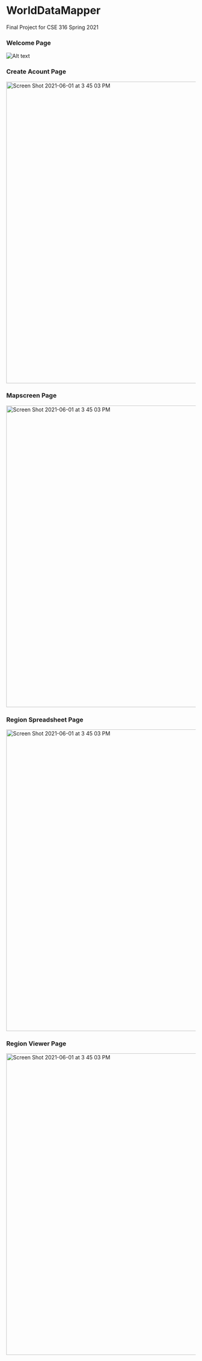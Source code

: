 # WorldDataMapper
Final Project for CSE 316 Spring 2021 

### Welcome Page
![Alt text](/screenshots/welcome.jpg?raw=true "Optional Title")

### Create Acount Page
<img width="800" alt="Screen Shot 2021-06-01 at 3 45 03 PM" src="https://imgur.com/7QgZ0GC">

### Mapscreen Page
<img width="800" alt="Screen Shot 2021-06-01 at 3 45 03 PM" src="https://imgur.com/6W9JyE2">

### Region Spreadsheet Page
<img width="800" alt="Screen Shot 2021-06-01 at 3 45 03 PM" src="https://imgur.com/3nzwBFq">

### Region Viewer Page
<img width="800" alt="Screen Shot 2021-06-01 at 3 45 03 PM" src="https://imgur.com/z4L8vo8">